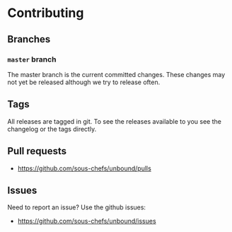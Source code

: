 # Contributing

## Branches

### `master` branch

The master branch is the current committed changes. These changes may not yet be released although we try to release often.

## Tags

All releases are tagged in git. To see the releases available to you see the changelog or the tags directly.

## Pull requests

- <https://github.com/sous-chefs/unbound/pulls>

## Issues

Need to report an issue? Use the github issues:

- <https://github.com/sous-chefs/unbound/issues>

